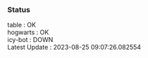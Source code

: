 ### Status


table : OK  
hogwarts : OK  
icy-bot : DOWN  
Latest Update : 2023-08-25 09:07:26.082554
